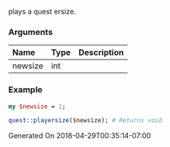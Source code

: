 plays a quest ersize.
### Arguments
**Name**|**Type**|**Description**
:---|:---|:---
newsize|int|

### Example

```perl
my $newsize = 1;

quest::playersize($newsize); # Returns void
```


Generated On 2018-04-29T00:35:14-07:00